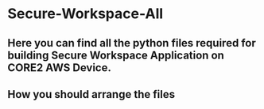 # Secure-Workspace-All
## Here you can find all the python files required for building Secure Workspace Application on CORE2 AWS Device.
## How you should arrange the files
